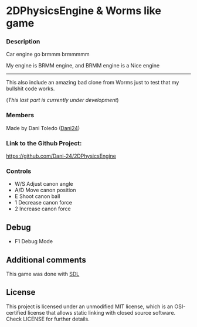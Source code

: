 # 2DPhysicsEngine & Worms like game

### Description

Car engine go brmmm brmmmmm

My engine is BRMM engine, and BRMM engine is a Nice engine

-----------------------

This also include an amazing bad clone from Worms just to test that my bullshit code works.

(*This last part is currently under development*)

### Members

Made by Dani Toledo ([Dani24](https://github.com/Dani-24))

### Link to the Github Project:

https://github.com/Dani-24/2DPhysicsEngine

### Controls

  - W/S Adjust canon angle
  - A/D Move canon position
  - E Shoot canon ball
  - 1 Decrease canon force
  - 2 Increase canon force

## Debug

  - F1 Debug Mode

## Additional comments
This game was done with [SDL](https://www.libsdl.org/index.php)
  
## License
This project is licensed under an unmodified MIT license, which is an OSI-certified license that allows static linking with closed source software. Check LICENSE for further details.

